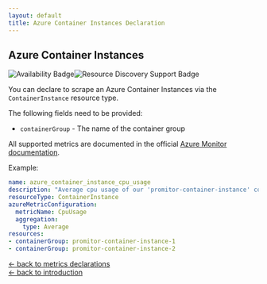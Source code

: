```yaml
---
layout: default
title: Azure Container Instances Declaration
---
```


## Azure Container Instances

![Availability Badge](https://img.shields.io/badge/Available%20Starting-v1.0-green.svg)![Resource Discovery Support Badge](https://img.shields.io/badge/Support%20for%20Resource%20Discovery-No-red.svg)

You can declare to scrape an Azure Container Instances via the `ContainerInstance`
resource type.

The following fields need to be provided:

- `containerGroup` - The name of the container group

All supported metrics are documented in the official [Azure Monitor documentation](https://docs.microsoft.com/en-us/azure/azure-monitor/platform/metrics-supported#microsoftcontainerinstancecontainergroups).

Example:

```yaml
name: azure_container_instance_cpu_usage
description: "Average cpu usage of our 'promitor-container-instance' container instance"
resourceType: ContainerInstance
azureMetricConfiguration:
  metricName: CpuUsage
  aggregation:
    type: Average
resources:
- containerGroup: promitor-container-instance-1
- containerGroup: promitor-container-instance-2
```

<!-- markdownlint-disable MD033 -->
[&larr; back to metrics declarations](/configuration/v2.x/metrics)<br />
[&larr; back to introduction](/)
<!-- markdownlint-enable -->

